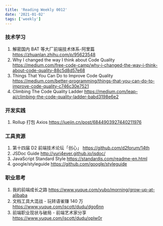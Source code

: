 ```yaml
---
title: 'Reading Weekly 0012'
date: '2021-01-02'
tags: ['weekly']
---
```


### 技术学习

1. 解密国内 BAT 等大厂前端技术体系-阿里篇 https://zhuanlan.zhihu.com/p/95623548
2. Why I changed the way I think about Code Quality https://medium.com/free-code-camp/why-i-changed-the-way-i-think-about-code-quality-88c5d8d57e68
3. Things That You Can Do to Improve Code Quality https://medium.com/better-programming/things-that-you-can-do-to-improve-code-quality-c746c30e7521
4. Climbing The Code Quality Ladder https://medium.com/leap-ai/climbing-the-code-quality-ladder-babd3198e6e2

### 开发实践

1. Rollup 打包 Axios https://juejin.cn/post/6844903927440211976

### 工具资源

1. 第十四届 D2 前端技术论坛「创心」 https://github.com/d2forum/14th
2. JSDoc Guide http://yuri4ever.github.io/jsdoc/
3. JavaScript Standard Style https://standardjs.com/readme-en.html
4. google/styleguide https://github.com/google/styleguide

### 职业思考

1. 我的前端成长之路 https://www.yuque.com/yubo/morning/grow-up-at-alibaba
2. 文档工具大混战 - 玩转语雀赚 140 万 https://www.yuque.com/iscott/dudu/dgo6nn
3. 前端职业现状与破局 - 前端艺术家分享 https://www.yuque.com/iscott/dudu/oplw0r
